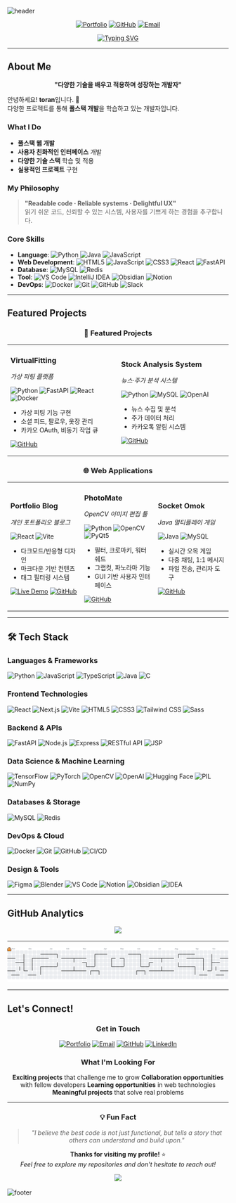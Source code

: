 <!-- 헤더 배너 -->
![header](https://capsule-render.vercel.app/api?type=waving&color=0:7F7FD5,50:86A8E7,100:91EAE4&height=280&section=header&text=SeonBin%20Kim&fontSize=52&fontColor=ffffff&desc=Full-Stack%20Developer%20%C2%B7%20Problem%20Solver%20%C2%B7%20Continuous%20Learner&descSize=18&descAlign=50&descAlignY=70)

<div align="center">

[![Portfolio](https://img.shields.io/badge/Portfolio-FF6B6B?style=for-the-badge&logo=firefox&logoColor=white)](https://toran1678.github.io/my-blog/)
[![GitHub](https://img.shields.io/badge/GitHub-181717?style=for-the-badge&logo=github&logoColor=white)](https://github.com/toran1678?tab=repositories)
[![Email](https://img.shields.io/badge/Email-D14836?style=for-the-badge&logo=gmail&logoColor=white)](mailto:toran16784@gmail.com)

</div>

<div align="center">
  <a href="https://readme-typing-svg.demolab.com">
    <img
      src="https://readme-typing-svg.demolab.com/?font=Fira+Code&weight=600&pause=1500&center=true&vCenter=true&width=600&lines=Full-Stack+Developer;Problem+Solver;Creating+Digital+Experiences;FastAPI+%26+React+%26+Docker&v=2"
      alt="Typing SVG"
    />
  </a>
</div>

---

## About Me

<div align="center">

**"다양한 기술을 배우고 적용하며 성장하는 개발자"**

</div>

안녕하세요! **toran**입니다. 👋  
다양한 프로젝트를 통해 **풀스택 개발**을 학습하고 있는 개발자입니다.

### What I Do
- **풀스택 웹 개발**
- **사용자 친화적인 인터페이스** 개발
- **다양한 기술 스택** 학습 및 적용
- **실용적인 프로젝트** 구현

### My Philosophy
> **"Readable code · Reliable systems · Delightful UX"**  
> 읽기 쉬운 코드, 신뢰할 수 있는 시스템, 사용자를 기쁘게 하는 경험을 추구합니다.  

### Core Skills

- **Language**: ![Python](https://img.shields.io/badge/Python-3776AB?style=flat&logo=python&logoColor=white) ![Java](https://img.shields.io/badge/Java-ED8B00?style=flat&logo=openjdk&logoColor=white) ![JavaScript](https://img.shields.io/badge/JavaScript-F7DF1E?style=flat&logo=javascript&logoColor=black)
- **Web Development**: ![HTML5](https://img.shields.io/badge/HTML5-E34F26?style=flat&logo=html5&logoColor=white) ![JavaScript](https://img.shields.io/badge/JavaScript-F7DF1E?style=flat&logo=javascript&logoColor=black) ![CSS3](https://img.shields.io/badge/CSS3-1572B6?style=flat&logo=css3&logoColor=white) ![React](https://img.shields.io/badge/React-20232A?style=flat&logo=react&logoColor=61DAFB) ![FastAPI](https://img.shields.io/badge/FastAPI-009688?style=flat&logo=fastapi&logoColor=white)
- **Database**: ![MySQL](https://img.shields.io/badge/MySQL-4479A1?style=flat&logo=mysql&logoColor=white) ![Redis](https://img.shields.io/badge/Redis-DC382D?style=flat&logo=redis&logoColor=white)
- **Tool**: ![VS Code](https://img.shields.io/badge/VS_Code-007ACC?style=flat&logo=visualstudiocode&logoColor=white) ![IntelliJ IDEA](https://img.shields.io/badge/IntelliJ_IDEA-000000?style=flat&logo=intellijidea&logoColor=white) ![Obsidian](https://img.shields.io/badge/Obsidian-7C3AED?style=flat&logo=obsidian&logoColor=white) ![Notion](https://img.shields.io/badge/Notion-000000?style=flat&logo=notion&logoColor=white)
- **DevOps**: ![Docker](https://img.shields.io/badge/Docker-2496ED?style=flat&logo=docker&logoColor=white) ![Git](https://img.shields.io/badge/Git-F05032?style=flat&logo=git&logoColor=white) ![GitHub](https://img.shields.io/badge/GitHub-181717?style=flat&logo=github&logoColor=white) ![Slack](https://img.shields.io/badge/Slack-4A154B?style=flat&logo=slack&logoColor=white)

---

<div align="center">
<!-- <img src="https://raw.githubusercontent.com/toran1678/toran1678/output/snake.svg" alt="Snake animation" /> -->
</div>

## Featured Projects

<div align="center">

### 💎 **Featured Projects**

</div>

<div align="center">

<table>
<tr>
<td width="50%">

### **VirtualFitting**
*가상 피팅 플랫폼*

![Python](https://img.shields.io/badge/Python-3776AB?style=flat&logo=python&logoColor=white)
![FastAPI](https://img.shields.io/badge/FastAPI-009688?style=flat&logo=fastapi&logoColor=white)
![React](https://img.shields.io/badge/React-20232A?style=flat&logo=react&logoColor=61DAFB)
![Docker](https://img.shields.io/badge/Docker-2496ED?style=flat&logo=docker&logoColor=white)

- 가상 피팅 기능 구현
- 소셜 피드, 팔로우, 옷장 관리
- 카카오 OAuth, 비동기 작업 큐

[![GitHub](https://img.shields.io/badge/View_on_GitHub-181717?style=for-the-badge&logo=github&logoColor=white)](https://github.com/toran1678/VirtualFitting)

</td>
<td width="50%">

### **Stock Analysis System**
*뉴스·주가 분석 시스템*

![Python](https://img.shields.io/badge/Python-3776AB?style=flat&logo=python&logoColor=white)
![MySQL](https://img.shields.io/badge/MySQL-4479A1?style=flat&logo=mysql&logoColor=white)
![OpenAI](https://img.shields.io/badge/OpenAI-412991?style=flat&logo=openai&logoColor=white)

- 뉴스 수집 및 분석
- 주가 데이터 처리
- 카카오톡 알림 시스템

[![GitHub](https://img.shields.io/badge/View_on_GitHub-181717?style=for-the-badge&logo=github&logoColor=white)](https://github.com/toran1678/news-stock-analysis-system)

</td>
</tr>
</table>

</div>

<div align="center">

### 🌐 **Web Applications**

</div>

<div align="center">

<table>
<tr>
<td width="33%">

### **Portfolio Blog**
*개인 포트폴리오 블로그*

![React](https://img.shields.io/badge/React-20232A?style=flat&logo=react&logoColor=61DAFB)
![Vite](https://img.shields.io/badge/Vite-646CFF?style=flat&logo=vite&logoColor=white)

- 다크모드/반응형 디자인
- 마크다운 기반 컨텐츠
- 태그 필터링 시스템

[![Live Demo](https://img.shields.io/badge/Live_Demo-FF6B6B?style=for-the-badge&logo=firefox&logoColor=white)](https://toran1678.github.io)
[![GitHub](https://img.shields.io/badge/GitHub-181717?style=for-the-badge&logo=github&logoColor=white)](https://github.com/toran1678/my-blog)

</td>
<td width="33%">

### **PhotoMate**
*OpenCV 이미지 편집 툴*

![Python](https://img.shields.io/badge/Python-3776AB?style=flat&logo=python&logoColor=white)
![OpenCV](https://img.shields.io/badge/OpenCV-5C3EE8?style=flat&logo=opencv&logoColor=white)
![PyQt5](https://img.shields.io/badge/PyQt5-41CD52?style=flat&logo=qt&logoColor=white)

- 필터, 크로마키, 워터쉐드
- 그랩컷, 파노라마 기능
- GUI 기반 사용자 인터페이스

[![GitHub](https://img.shields.io/badge/View_on_GitHub-181717?style=for-the-badge&logo=github&logoColor=white)](https://github.com/toran1678/PhotoMate)

</td>
<td width="33%">

### **Socket Omok**
*Java 멀티플레이 게임*

![Java](https://img.shields.io/badge/Java-ED8B00?style=flat&logo=openjdk&logoColor=white)
![MySQL](https://img.shields.io/badge/MySQL-4479A1?style=flat&logo=mysql&logoColor=white)

- 실시간 오목 게임
- 다중 채팅, 1:1 메시지
- 파일 전송, 관리자 도구

[![GitHub](https://img.shields.io/badge/View_on_GitHub-181717?style=for-the-badge&logo=github&logoColor=white)](https://github.com/toran1678/Java-Socket-Omok)

</td>
</tr>
</table>

</div>

---

## 🛠️ Tech Stack

<div align="left">

### **Languages & Frameworks**

![Python](https://img.shields.io/badge/Python-3776AB?style=for-the-badge&logo=python&logoColor=white)
![JavaScript](https://img.shields.io/badge/JavaScript-F7DF1E?style=for-the-badge&logo=javascript&logoColor=black)
![TypeScript](https://img.shields.io/badge/TypeScript-3178C6?style=for-the-badge&logo=typescript&logoColor=white)
![Java](https://img.shields.io/badge/Java-ED8B00?style=for-the-badge&logo=openjdk&logoColor=white)
![C](https://img.shields.io/badge/C-A8B9CC?style=for-the-badge&logo=c&logoColor=white)

### **Frontend Technologies**

![React](https://img.shields.io/badge/React-20232A?style=for-the-badge&logo=react&logoColor=61DAFB)
![Next.js](https://img.shields.io/badge/Next.js-000000?style=for-the-badge&logo=nextdotjs&logoColor=white)
![Vite](https://img.shields.io/badge/Vite-646CFF?style=for-the-badge&logo=vite&logoColor=white)
![HTML5](https://img.shields.io/badge/HTML5-E34F26?style=for-the-badge&logo=html5&logoColor=white)
![CSS3](https://img.shields.io/badge/CSS3-1572B6?style=for-the-badge&logo=css3&logoColor=white)
![Tailwind CSS](https://img.shields.io/badge/Tailwind_CSS-06B6D4?style=for-the-badge&logo=tailwindcss&logoColor=white)
![Sass](https://img.shields.io/badge/Sass-CC6699?style=for-the-badge&logo=sass&logoColor=white)

### **Backend & APIs**

![FastAPI](https://img.shields.io/badge/FastAPI-009688?style=for-the-badge&logo=fastapi&logoColor=white)
![Node.js](https://img.shields.io/badge/Node.js-339933?style=for-the-badge&logo=nodedotjs&logoColor=white)
![Express](https://img.shields.io/badge/Express-000000?style=for-the-badge&logo=express&logoColor=white)
![RESTful API](https://img.shields.io/badge/RESTful_API-FE7A16?style=for-the-badge)
![JSP](https://img.shields.io/badge/JSP-007396?style=for-the-badge&logo=java&logoColor=white)
<!-- ![GraphQL](https://img.shields.io/badge/GraphQL-E10098?style=for-the-badge&logo=graphql&logoColor=white) -->

### **Data Science & Machine Learning**

![TensorFlow](https://img.shields.io/badge/TensorFlow-FF6F00?style=for-the-badge&logo=tensorflow&logoColor=white)
![PyTorch](https://img.shields.io/badge/PyTorch-EE4C2C?style=for-the-badge&logo=pytorch&logoColor=white)
![OpenCV](https://img.shields.io/badge/OpenCV-5C3EE8?style=for-the-badge&logo=opencv&logoColor=white)
![OpenAI](https://img.shields.io/badge/OpenAI-412991?style=for-the-badge&logo=openai&logoColor=white)
![Hugging Face](https://img.shields.io/badge/Hugging_Face-FF6B6B?style=for-the-badge&logo=huggingface&logoColor=white)
![PIL](https://img.shields.io/badge/PIL-FF6B6B?style=for-the-badge&logo=python&logoColor=white)
![NumPy](https://img.shields.io/badge/NumPy-013243?style=for-the-badge&logo=numpy&logoColor=white)

### **Databases & Storage**

![MySQL](https://img.shields.io/badge/MySQL-4479A1?style=for-the-badge&logo=mysql&logoColor=white)
![Redis](https://img.shields.io/badge/Redis-DC382D?style=for-the-badge&logo=redis&logoColor=white)
<!-- ![MongoDB](https://img.shields.io/badge/MongoDB-4EA94B?style=for-the-badge&logo=mongodb&logoColor=white -->

### **DevOps & Cloud**

![Docker](https://img.shields.io/badge/Docker-2496ED?style=for-the-badge&logo=docker&logoColor=white)
![Git](https://img.shields.io/badge/Git-F05032?style=for-the-badge&logo=git&logoColor=white)
![GitHub](https://img.shields.io/badge/GitHub-181717?style=for-the-badge&logo=github&logoColor=white)
![CI/CD](https://img.shields.io/badge/CI/CD-0A66C2?style=for-the-badge)
<!-- ![GitHub Actions](https://img.shields.io/badge/GitHub_Actions-2088FF?style=for-the-badge&logo=githubactions&logoColor=white) -->

### **Design & Tools**

![Figma](https://img.shields.io/badge/Figma-F24E1E?style=for-the-badge&logo=figma&logoColor=white)
![Blender](https://img.shields.io/badge/Blender-F5792A?style=for-the-badge&logo=blender&logoColor=white)
![VS Code](https://img.shields.io/badge/VS_Code-007ACC?style=for-the-badge&logo=visualstudiocode&logoColor=white)
![Notion](https://img.shields.io/badge/Notion-000000?style=for-the-badge&logo=notion&logoColor=white)
![Obsidian](https://img.shields.io/badge/Obsidian-7C3AED?style=for-the-badge&logo=obsidian&logoColor=white)
![IDEA](https://img.shields.io/badge/IntelliJ_IDEA-000000?style=for-the-badge&logo=intellijidea&logoColor=white)

</div>

---

## GitHub Analytics

<div align="center">

<!-- ### **Coding Activity**

<img src="https://github-readme-stats.vercel.app/api?username=toran1678&show_icons=true&theme=radical&hide_border=true&bg_color=0D1117&title_color=58A6FF&text_color=C9D1D9&icon_color=58A6FF" height="180" /> -->

<img src="https://github-readme-stats.vercel.app/api/top-langs/?username=toran1678&layout=compact&theme=radical&hide_border=true&bg_color=0D1117&title_color=58A6FF&text_color=C9D1D9&icon_color=58A6FF" height="180" />

</div>

---

<picture>
    <source media="(prefers-color-scheme: dark)" srcset="https://raw.githubusercontent.com/toran1678/toran1678/output/pacman-contribution-graph-dark.svg">
    <source media="(prefers-color-scheme: light)" srcset="https://raw.githubusercontent.com/toran1678/toran1678/output/pacman-contribution-graph.svg">
    <img alt=" " src="https://raw.githubusercontent.com/toran1678/toran1678/output/pacman-contribution-graph.svg">
</picture>

---

## Let's Connect!

<div align="center">

### **Get in Touch**

[![Portfolio](https://img.shields.io/badge/Portfolio-FF6B6B?style=for-the-badge&logo=firefox&logoColor=white)](https://toran1678.github.io/my-blog/)
[![Email](https://img.shields.io/badge/Email-D14836?style=for-the-badge&logo=gmail&logoColor=white)](mailto:toran16784@gmail.com)
[![GitHub](https://img.shields.io/badge/GitHub-181717?style=for-the-badge&logo=github&logoColor=white)](https://github.com/toran1678)
[![LinkedIn](https://img.shields.io/badge/LinkedIn-0077B5?style=for-the-badge&logo=linkedin&logoColor=white)](https://linkedin.com/in/toran1678)

### **What I'm Looking For**

**Exciting projects** that challenge me to grow
**Collaboration opportunities** with fellow developers
**Learning opportunities** in web technologies
**Meaningful projects** that solve real problems

</div>

---

<div align="center">

### 💡 **Fun Fact**
> *"I believe the best code is not just functional, but tells a story that others can understand and build upon."*

**Thanks for visiting my profile!** ⭐  
*Feel free to explore my repositories and don't hesitate to reach out!*

</div>

<div align="center">
  <img src="https://hitscounter.dev/api/hit?url=https%3A%2F%2Fgithub.com%2Ftoran1678&label=Visitor&icon=github&color=%236ea8fe&message=&style=flat&tz=UTC">
</div>

<!-- 푸터 배너 -->
![footer](https://capsule-render.vercel.app/api?type=waving&color=0:91EAE4,50:86A8E7,100:7F7FD5&height=120&section=footer)
